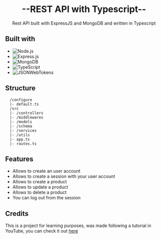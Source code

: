 <div align="center">
  <h1>--REST API with Typescript--</h1>
  <p>Rest API built with ExpressJS and MongoDB and written in Typescript</p>
</div>

## Built with

* ![Node.js][Node.js]
* ![Express.js][Express.js]
* ![MongoDB][MongoDB]
* ![TypeScript][TypeScript]
* ![JSONWebTokens][JSONWebTokens]

[Node.js]: https://img.shields.io/badge/nodedotjs-339933?style=for-the-badge&logo=nodedotjs&logoColor=white
[Express.js]: https://img.shields.io/badge/express-000000?style=for-the-badge&logo=express&logoColor=white
[MongoDB]: https://img.shields.io/badge/mongodb-47A248?style=for-the-badge&logo=mongodb&logoColor=white
[TypeScript]: https://img.shields.io/badge/typescript-3178C6?style=for-the-badge&logo=typescript&logoColor=white
[JSONWebTokens]: https://img.shields.io/badge/jsonwebtokens-000000?style=for-the-badge&logo=jsonwebtokens&logoColor=white

## Structure
```
  /configure
  |- default.ts
  /src
  |- /controllers
  |- /middlewares
  |- /models
  |- /schema
  |- /services
  |- /utils
  |- app.ts
  |- routes.ts
```

## Features
* Allows to create an user account
* Allows to create a session with your user account
* Allows to create a product 
* Allows to update a product
* Allows to delete a product
* You can log out from the session

## Credits
This is a project for learning purposes, was made following a tutorial in YouTube, you can check it out [here](https://www.youtube.com/watch?v=BWUi6BS9T5Y)
